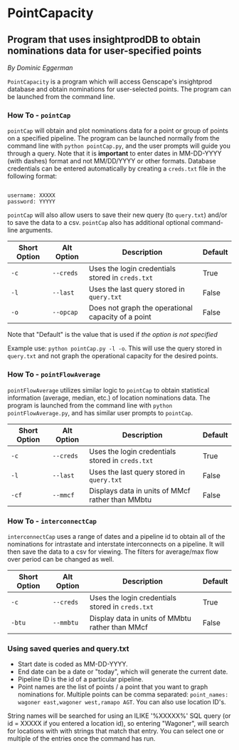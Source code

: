 # PointCapacity

## Program that uses insightprodDB to obtain nominations data for user-specified points

*By Dominic Eggerman*

`PointCapacity` is a program which will access Genscape's insightprod database and obtain nominations for user-selected points.
The program can be launched from the command line.

### How To - `pointCap`

`pointCap` will obtain and plot nominations data for a point or group of points on a specified pipeline.  The program can be launched normally from the command line with `python pointCap.py`, and the user prompts will guide you through a query.  Note that it is **important** to enter dates in MM-DD-YYYY (with dashes) format and not MM/DD/YYYY or other formats.  Database credentials can be entered automatically by creating a `creds.txt` file in the following format:

```

username: XXXXX
password: YYYYY

```

`pointCap` will also allow users to save their new query (to `query.txt`) and/or to save the data to a csv.  `pointCap` also has additional optional command-line arguments.

| Short Option | Alt Option | Description | Default |
|---|---|---|---|
| `-c` | `--creds` | Uses the login credentials stored in `creds.txt` | True |
| `-l` | `--last` | Uses the last query stored in `query.txt` | False |
| `-o` | `--opcap` | Does not graph the operational capacity of a point | False |

Note that "Default" is the value that is used if *the option is not specified*

Example use: `python pointCap.py -l -o`.  This will use the query stored in `query.txt` and not graph the operational capacity for the desired points.

### How To - `pointFlowAverage`

`pointFlowAverage` utilizes similar logic to `pointCap` to obtain statistical information (average, median, etc.) of location nominations data.  The program is launched from the command line with `python pointFlowAverage.py`, and has similar user prompts to `pointCap`.

| Short Option | Alt Option | Description | Default |
|---|---|---|---|
| `-c` | `--creds` | Uses the login credentials stored in `creds.txt` | True |
| `-l` | `--last` | Uses the last query stored in `query.txt` | False |
| `-cf` | `--mmcf` | Displays data in units of MMcf rather than MMbtu | False |

### How To - `interconnectCap`

`interconnectCap` uses a range of dates and a pipeline id to obtain all of the nominations for intrastate and interstate interconnects on a pipeline.  It will then save the data to a csv for viewing.  The filters for average/max flow over period can be changed as well.

| Short Option | Alt Option | Description | Default |
|---|---|---|---|
| `-c` | `--creds` | Uses the login credentials stored in `creds.txt` | True |
| `-btu` | `--mmbtu` | Display data in units of MMbtu rather than MMcf | False |

### Using saved queries and query.txt

- Start date is coded as MM-DD-YYYY.
- End date can be a date or "today", which will generate the current date.
- Pipeline ID is the id of a particular pipeline.
- Point names are the list of points / a point that you want to graph nominations for.  Multiple points can be comma separated: `point_names: wagoner east,wagoner west,ramapo AGT`.  You can also use location ID's.

String names will be searched for using an ILIKE '%XXXXX%' SQL query (or id = XXXXX if you entered a location id), so entering "Wagoner", will search for locations with with strings that match that entry.  You can select one or multiple of the entries once the command has run.
